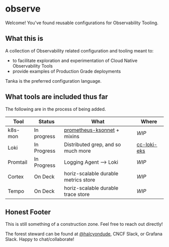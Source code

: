 # observe

Welcome!  You've found reusable configurations for Observability Tooling.

## What this is

A collection of Observability related configuration and tooling meant to:

* to facilitate exploration and experimentation of Cloud Native Observability Tools
* provide examples of Production Grade deployments

Tanka is the preferred configuration language.

## What tools are included thus far

The following are in the process of being added.

Tool      | Status      | What                                 | Where
--------- | ----------- | ------------------------------------ | -----
 k8s-mon  | In progress | [prometheus-ksonnet] + mixins        | _WIP_
 Loki     | In Progress | Distributed grep, and so much more   | [cc-loki-eks]
 Promtail | In Progress | Logging Agent --> Loki               | _WIP_
 Cortex   | On Deck     | horiz-scalable durable metrics store | _WIP_
 Tempo    | On Deck     | horiz-scalable durable trace store   | _WIP_

[cc-loki-eks]: tanka/cc-loki-eks
[prometheus-ksonnet]: https://github.com/grafana/jsonnet-libs/tree/master/prometheus-ksonnet

## Honest Footer

This is still something of a construction zone. Feel free to reach out directly!

The forest steward can be found at [@halcyondude](https://github.com/halcyondude),
CNCF Slack, or Grafana Slack. Happy to chat/collaborate!
